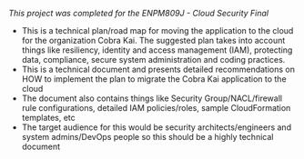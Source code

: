*This project was completed for the ENPM809J - Cloud Security Final*

- This is a technical plan/road map for moving the application to the cloud for the organization Cobra Kai. The suggested plan takes into account things like resiliency, identity and access management (IAM), protecting data, compliance, secure system administration and coding practices.
- This is a technical document and presents detailed recommendations on HOW to implement the plan to migrate the Cobra Kai application to the cloud
- The document also contains things like Security Group/NACL/firewall rule configurations, detailed IAM policies/roles, sample CloudFormation templates, etc
- The target audience for this would be security architects/engineers and system admins/DevOps people so this should be a highly technical document
